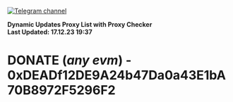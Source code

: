[![Telegram channel](https://img.shields.io/endpoint?url=https://runkit.io/damiankrawczyk/telegram-badge/branches/master?url=https://t.me/n4z4v0d)](https://t.me/n4z4v0d) 

**Dynamic Updates Proxy List with Proxy Checker**  
**Last Updated: 17.12.23 19:37**

# DONATE (_any evm_) - 0xDEADf12DE9A24b47Da0a43E1bA70B8972F5296F2

